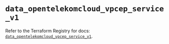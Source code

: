 # `data_opentelekomcloud_vpcep_service_v1`

Refer to the Terraform Registry for docs: [`data_opentelekomcloud_vpcep_service_v1`](https://registry.terraform.io/providers/opentelekomcloud/opentelekomcloud/1.36.50/docs/data-sources/vpcep_service_v1).
